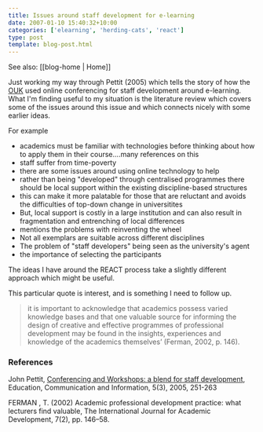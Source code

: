 ```yaml
---
title: Issues around staff development for e-learning
date: 2007-01-10 15:40:32+10:00
categories: ['elearning', 'herding-cats', 'react']
type: post
template: blog-post.html
---
```


See also: [[blog-home | Home]]

Just working my way through Pettit (2005) which tells the story of how the [OUK](http://www.open.ac.uk/) used online conferencing for staff development around e-learning. What I'm finding useful to my situation is the literature review which covers some of the issues around this issue and which connects nicely with some earlier ideas.

For example

- academics must be familiar with technologies before thinking about how to apply them in their course....many references on this
- staff suffer from time-poverty
- there are some issues around using online technology to help
- rather than being "developed" through centralised programmes there should be local support within the existing discipline-based structures
- this can make it more palatable for those that are reluctant and avoids the difficulties of top-down change in universitites
- But, local support is costly in a large institution and can also result in fragmentation and entrenching of local differences
- mentions the problems with reinventing the wheel
- Not all exemplars are suitable across different disciplines
- The problem of "staff developers" being seen as the university's agent
- the importance of selecting the participants

The ideas I have around the REACT process take a slightly different approach which might be useful.

This particular quote is interest, and is something I need to follow up.

> it is important to acknowledge that academics possess varied knowledge bases and that one valuable source for informing the design of creative and effective programmes of professional development may be found in the insights, experiences and knowledge of the academics themselves’ (Ferman, 2002, p. 146).

### References

John Pettit, [Conferencing and Workshops: a blend for staff development](http://cq-pan.cqu.edu.au/david-jones/Reading/papers/9/staffDevelopmentElearning.pdf), Education, Communication and Information, 5(3), 2005, 251-263

FERMAN , T. (2002) Academic professional development practice: what lecturers find valuable, The International Journal for Academic Development, 7(2), pp. 146–58.